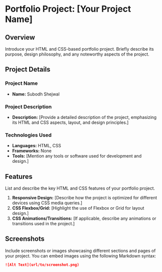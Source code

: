 # Portfolio Project: [Your Project Name]

## Overview

Introduce your HTML and CSS-based portfolio project. Briefly describe its purpose, design philosophy, and any noteworthy aspects of the project.

## Project Details

### Project Name

- **Name:** Subodh Shejwal

### Project Description

- **Description:** [Provide a detailed description of the project, emphasizing its HTML and CSS aspects, layout, and design principles.]

### Technologies Used

- **Languages:** HTML, CSS
- **Frameworks:** None
- **Tools:** [Mention any tools or software used for development and design.]

## Features

List and describe the key HTML and CSS features of your portfolio project.

1. **Responsive Design:** [Describe how the project is optimized for different devices using CSS media queries.]
2. **CSS Flexbox/Grid:** [Highlight the use of Flexbox or Grid for layout design.]
3. **CSS Animations/Transitions:** [If applicable, describe any animations or transitions used in the project.]

## Screenshots

Include screenshots or images showcasing different sections and pages of your project. You can embed images using the following Markdown syntax:

```markdown
![Alt Text](url/to/screenshot.png)
